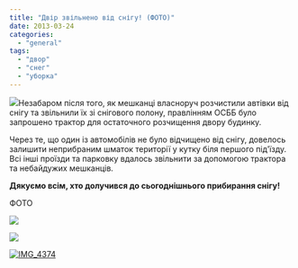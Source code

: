 ```yaml
---
title: "Двір звільнено від снігу! (ФОТО)"
date: 2013-03-24
categories: 
  - "general"
tags: 
  - "двор"
  - "снег"
  - "уборка"
---
```


[![](http://shevchenko4a.brovary.org/wp-content/uploads/2013/03/IMG_4370.jpg)](http://shevchenko4a.brovary.org/wp-content/uploads/2013/03/IMG_4370.jpg)Незабаром після того, як мешканці власноруч розчистили автівки від снігу та звільнили їх зі снігового полону, правлінням ОСББ було запрошено трактор для остаточного розчищення двору будинку.

Через те, що один із автомобілів не було відчищено від снігу, довелось залишити неприбраним шматок території у кутку біля першого під'їзду. Всі інші проїзди та парковку вдалось звільнити за допомогою трактора та небайдужих мешканців.

**Дякуємо всім, хто долучився до сьогоднішнього прибирання снігу!**

ФОТО <!--more-->

[![](http://shevchenko4a.brovary.org/wp-content/uploads/2013/03/IMG_4333.jpg)](http://shevchenko4a.brovary.org/wp-content/uploads/2013/03/IMG_4333.jpg)

[![](http://shevchenko4a.brovary.org/wp-content/uploads/2013/03/IMG_4338.jpg)](http://shevchenko4a.brovary.org/wp-content/uploads/2013/03/IMG_4338.jpg)

[![IMG_4374](http://shevchenko4a.brovary.org/wp-content/uploads/2013/03/IMG_4374.jpg)](http://shevchenko4a.brovary.org/wp-content/uploads/2013/03/IMG_4374.jpg)
